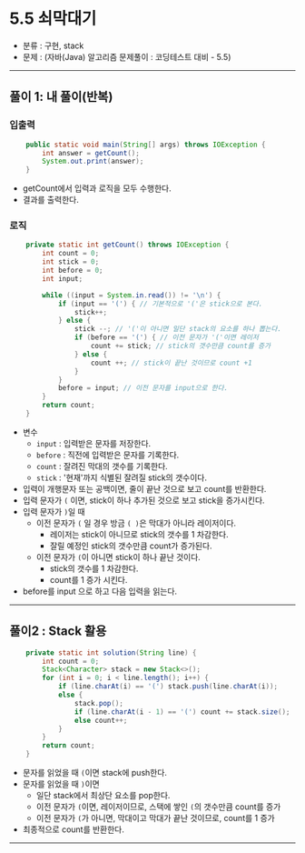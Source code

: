 # 5.5 쇠막대기

- 분류 : 구현, stack
- 문제 : (자바(Java) 알고리즘 문제풀이 : 코딩테스트 대비 - 5.5)

---

## 풀이 1: 내 풀이(반복)
### 입출력
```java
    public static void main(String[] args) throws IOException {
        int answer = getCount();
        System.out.print(answer);
    }
```
- getCount에서 입력과 로직을 모두 수행한다.
- 결과를 출력한다.

### 로직
```java
    private static int getCount() throws IOException {
        int count = 0;
        int stick = 0;
        int before = 0;
        int input;

        while ((input = System.in.read()) != '\n') {
            if (input == '(') { // 기본적으로 '('은 stick으로 본다.
                stick++;
            } else {
                stick --; // '('이 아니면 일단 stack의 요소를 하나 뽑는다.
                if (before == '(') { // 이전 문자가 '('이면 레이저
                    count += stick; // stick의 갯수만큼 count를 증가
                } else {
                    count ++; // stick이 끝난 것이므로 count +1
                }
            }
            before = input; // 이전 문자를 input으로 한다.
        }
        return count;
    }
```
- 변수
  - `input` : 입력받은 문자를 저장한다.
  - `before` : 직전에 입력받은 문자를 기록한다.
  - `count` : 잘려진 막대의 갯수를 기록한다.
  - `stick` : '현재'까지 식별된 잘려질 stick의 갯수이다.
- 입력이 개행문자 또는 공백이면, 줄이 끝난 것으로 보고 count를 반환한다.
- 입력 문자가 `(` 이면, stick이 하나 추가된 것으로 보고 stick을 증가시킨다.
- 입력 문자가 `)`일 때
  - 이전 문자가 `(` 일 경우 방금 `( )`은 막대가 아니라 레이저이다.
    - 레이저는 stick이 아니므로 stick의 갯수를 1 차감한다.
    - 잘릴 예정인 stick의 갯수만큼 count가 증가된다.
  - 이전 문자가 `(`이 아니면 stick이 하나 끝난 것이다.
    - stick의 갯수를 1 차감한다.
    - count를 1 증가 시킨다.
- before를 input 으로 하고 다음 입력을 읽는다.

---

## 풀이2 : Stack 활용
```java
    private static int solution(String line) {
        int count = 0;
        Stack<Character> stack = new Stack<>();
        for (int i = 0; i < line.length(); i++) {
            if (line.charAt(i) == '(') stack.push(line.charAt(i));
            else {
                stack.pop();
                if (line.charAt(i - 1) == '(') count += stack.size();
                else count++;
            }
        }
        return count;
    }
```
- 문자를 읽었을 때 `(`이면 stack에 push한다.
- 문자를 읽었을 때 `)`이면
  - 일단 stack에서 최상단 요소를 pop한다.
  - 이전 문자가 `(`이면, 레이저이므로, 스택에 쌓인 `(`의 갯수만큼 count를 증가
  - 이전 문자가 `(`가 아니면, 막대이고 막대가 끝난 것이므로, count를 1 증가
- 최종적으로 count를 반환한다.

---
